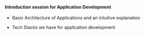 #### Introduction session for Application Development

* Basic Architecture of Applications and an intuitive explanation

* Tech Stacks we have for application development
